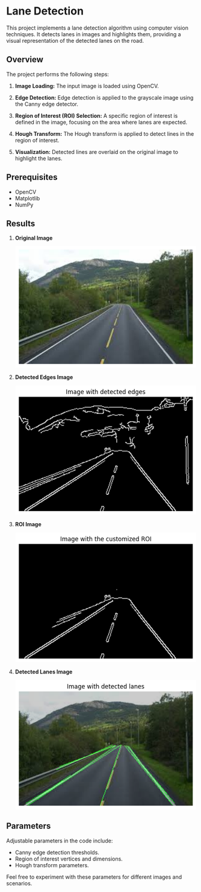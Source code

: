 # Lane Detection 

This project implements a lane detection algorithm using computer vision techniques. It detects lanes in images and highlights them, providing a visual representation of the detected lanes on the road.

## Overview

The project performs the following steps:

1. **Image Loading:** The input image is loaded using OpenCV.

2. **Edge Detection:** Edge detection is applied to the grayscale image using the Canny edge detector.

3. **Region of Interest (ROI) Selection:** A specific region of interest is defined in the image, focusing on the area where lanes are expected.

4. **Hough Transform:** The Hough transform is applied to detect lines in the region of interest.

5. **Visualization:** Detected lines are overlaid on the original image to highlight the lanes.


## Prerequisites

- OpenCV
- Matplotlib
- NumPy

## Results

1. **Original Image**

   
   ![Original Image](results/original.png)

2. **Detected Edges Image**

   
   ![Detected Edges Image](results/detected_edges.png)

3. **ROI Image**

   
   ![ROI Image](results/roi_image.png)

4. **Detected Lanes Image**

   
   ![Detected Lanes Image](results/detected_lanes.png)


## Parameters

Adjustable parameters in the code include:

- Canny edge detection thresholds.
- Region of interest vertices and dimensions.
- Hough transform parameters.

Feel free to experiment with these parameters for different images and scenarios.

